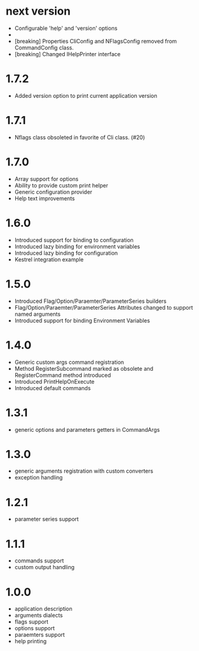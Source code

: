 # next version
 * Configurable 'help' and 'version' options
 * 
 * [breaking] Properties CliConfig and NFlagsConfig removed from CommandConfig class.
 * [breaking] Changed IHelpPrinter interface

# 1.7.2
 * Added version option to print current application version

# 1.7.1
 * Nflags class obsoleted in favorite of Cli class. (#20)

# 1.7.0
 * Array support for options
 * Ability to provide custom print helper
 * Generic configuration provider
 * Help text improvements

# 1.6.0
 * Introduced support for binding to configuration
 * Introduced lazy binding for environment variables
 * Introduced lazy binding for configuration
 * Kestrel integration example

# 1.5.0
 * Introduced Flag/Option/Paraemter/ParameterSeries builders
 * Flag/Option/Paraemter/ParameterSeries Attributes changed to support named arguments
 * Introduced support for binding Environment Variables

# 1.4.0
 * Generic custom args command registration
 * Method RegisterSubcommand marked as obsolete and RegisterCommand method introduced
 * Introduced PrintHelpOnExecute
 * Introduced default commands 

# 1.3.1
 * generic options and parameters getters in CommandArgs

# 1.3.0
 * generic arguments registration with custom converters
 * exception handling

# 1.2.1
 * parameter series support

# 1.1.1
 * commands support
 * custom output handling
 
# 1.0.0

 * application description
 * arguments dialects
 * flags support
 * options support
 * paraemters support
 * help printing
